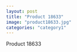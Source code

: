 ```yaml
---
layout: post
title: "Product 18633"
image: "product18633.jpg"
categories: "category1"
---
```

Product 18633
